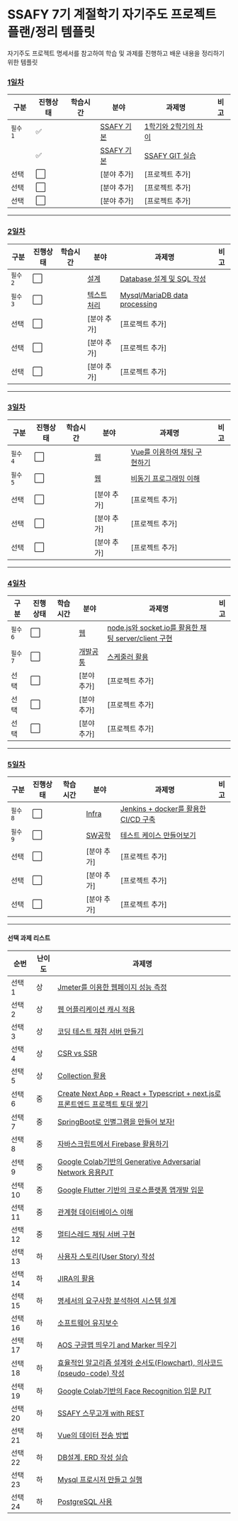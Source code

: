 # SSAFY 7기 계절학기 자기주도 프로젝트 플랜/정리 템플릿
자기주도 프로젝트 명세서를 참고하여 학습 및 과제를 진행하고 배운 내용을 정리하기 위한 템플릿

### [1일차](2022-6-13.md)

|구분|진행상태|학습시간|분야|과제명|비고|
| ------ | ------ | ------ | ------ | ------ | ------ |
|`필수 1` | :white_check_mark: || [SSAFY 기본](SSAFY기본) | [1학기와 2학기의 차이](SSAFY기본/1학기와-2학기의-차이) | |
| | :white_check_mark: || [SSAFY 기본](SSAFY기본) | [SSAFY GIT 실습](SSAFY기본/SSAFY-GIT-실습) | |
|선택| :white_large_square: || [분야 추가] | [프로젝트 추가] | |
|선택| :white_large_square: || [분야 추가] | [프로젝트 추가] | |
|선택| :white_large_square: || [분야 추가] | [프로젝트 추가] | |

---

### [2일차](2022-6-14.md)
|구분|진행상태|학습시간|분야|과제명|비고|
| ------ | ------ | ------ | ------ | ------ | ------ |
|`필수 2`| :white_large_square: || [설계](설계) | [Database 설계 및 SQL 작성](설계/DB-Design) | |
|`필수 3`| :white_large_square: || [텍스트처리](텍스트처리) | [Mysql/MariaDB data processing](텍스트처리/Mysql-MariaDB-data-processing) | |
|선택| :white_large_square: || [분야 추가] | [프로젝트 추가] | |
|선택| :white_large_square: || [분야 추가] | [프로젝트 추가] | |
|선택| :white_large_square: || [분야 추가] | [프로젝트 추가] | |

---

### [3일차](2022-6-15.md)
|구분|진행상태|학습시간|분야|과제명|비고|
| ------ | ------ | ------ | ------ | ------ | ------ |
|`필수 4`| :white_large_square: || [웹](웹) | [Vue를 이용하여 채팅 구현하기](웹/Vue를-이용하여-채팅구현) | |
|`필수 5`| :white_large_square: || [웹](웹) | [비동기 프로그래밍 이해](웹/비동기-프로그래밍) | |
|선택| :white_large_square: || [분야 추가] | [프로젝트 추가] | |
|선택| :white_large_square: || [분야 추가] | [프로젝트 추가] | |
|선택| :white_large_square: || [분야 추가] | [프로젝트 추가] | |

---

### [4일차](2022-6-16.md)
|구분|진행상태|학습시간|분야|과제명|비고|
| ------ | ------ | ------ | ------ | ------ | ------ |
|`필수 6`| :white_large_square: || [웹](웹) | [node.js와 socket.io를 활용한 채팅 server/client 구현](웹/Nodejs-Chat-Server-Client) | |
|`필수 7`| :white_large_square: || [개발공통](개발공통) | [스케줄러 활용](개발공통/스케줄러-활용) | |
|선택| :white_large_square: || [분야 추가] | [프로젝트 추가] | |
|선택| :white_large_square: || [분야 추가] | [프로젝트 추가] | |
|선택| :white_large_square: || [분야 추가] | [프로젝트 추가] | |

---

### [5일차](2022-6-17.md)
|구분|진행상태|학습시간|분야|과제명|비고|
| ------ | ------ | ------ | ------ | ------ | ------ |
|`필수 8`| :white_large_square: || [Infra](Infra) | [Jenkins + docker를 활용한 CI/CD 구축](Infra/Jenkins-docker%EB%A5%BC-%ED%99%9C%EC%9A%A9%ED%95%9C-CI-CD%EA%B5%AC%EC%B6%95) | |
|`필수 9`| :white_large_square: || [SW공학](SW공학) | [테스트 케이스 만들어보기](SW%EA%B3%B5%ED%95%99/%ED%85%8C%EC%8A%A4%ED%8A%B8-%EC%BC%80%EC%9D%B4%EC%8A%A4-%EB%A7%8C%EB%93%A4%EC%96%B4%EB%B3%B4%EA%B8%B0) | |
|선택| :white_large_square: || [분야 추가] | [프로젝트 추가] | |
|선택| :white_large_square: || [분야 추가] | [프로젝트 추가] | |
|선택| :white_large_square: || [분야 추가] | [프로젝트 추가] | |

---




#### 선택 과제 리스트
|순번 | 난이도 | 과제명|
|--- | --- | ---|
|선택 1 | 상 | [Jmeter를 이용한 웹페이지 성능 측정](%EB%B6%80%ED%95%98%ED%85%8C%EC%8A%A4%ED%8A%B8/Jmeter%EB%A5%BC-%EC%9D%B4%EC%9A%A9%ED%95%9C-%EC%9B%B9%ED%8E%98%EC%9D%B4%EC%A7%80-%EC%84%B1%EB%8A%A5-%EC%B8%A1%EC%A0%95/) |
|선택 2 | 상 | [웹 어플리케이션 캐시 적용](%EC%B5%9C%EC%A0%81%ED%99%94/%EC%9B%B9-%EC%96%B4%ED%94%8C%EB%A6%AC%EC%BC%80%EC%9D%B4%EC%85%98-%EC%BA%90%EC%8B%9C-%EC%A0%81%EC%9A%A9/) |
|선택 3 | 상 | [코딩 테스트 채점 서버 만들기](웹/%EC%BD%94%EB%94%A9-%ED%85%8C%EC%8A%A4%ED%8A%B8-%EC%B1%84%EC%A0%90-%EC%84%9C%EB%B2%84-%EB%A7%8C%EB%93%A4%EA%B8%B0/) |
|선택 4 | 상 | [CSR vs SSR](웹/Web%EC%97%90%EC%84%9C-Rendering-%EA%B8%B0%EC%88%A0-%EC%B0%A8%EC%9D%B4) |
|선택 5 | 상 | [Collection 활용](%ED%94%84%EB%A1%9C%EA%B7%B8%EB%9E%98%EB%B0%8D/%EC%BD%94%EB%93%9C-%EA%B0%9C%EC%84%A0%EC%9D%84-%EC%9C%84%ED%95%9C-Collection-%EC%82%AC%EC%9A%A9) |
|선택 6 | 중 | [Create Next App + React + Typescript + next.js로 프론트엔드 프로젝트 토대 쌓기](웹/Create-Next-App) |
|선택 7 | 중 | [SpringBoot로 인별그램을 만들어 보자!](%EC%9E%90%EB%B0%94/SpringBoot%EB%A1%9C-%EC%9D%B8%EB%B3%84%EA%B7%B8%EB%9E%A8%EC%9D%84-%EB%A7%8C%EB%93%A4%EC%96%B4-%EB%B3%B4%EC%9E%90) |
|선택 8 | 중 | [자바스크립트에서 Firebase 활용하기](Infra/%EC%9E%90%EB%B0%94%EC%8A%A4%ED%81%AC%EB%A6%BD%ED%8A%B8%EC%97%90%EC%84%9C-Firebase-%ED%99%9C%EC%9A%A9%ED%95%98%EA%B8%B0) |
|선택 9 | 중 | [Google Colab기반의 Generative Adversarial Network 응용PJT](%EC%9D%B8%EA%B3%B5%EC%A7%80%EB%8A%A5/Google-Colab%EA%B8%B0%EB%B0%98%EC%9D%98-Generative-Adversarial-Network-%EC%9D%91%EC%9A%A9PJT) |
|선택 10 | 중 | [Google Flutter 기반의 크로스플랫폼 앱개발 입문](%EC%95%B1/Create-Flutter-App) |
|선택 11 | 중 | [관계형 데이터베이스 이해](DB/%EA%B4%80%EA%B3%84%ED%98%95-%EB%8D%B0%EC%9D%B4%ED%84%B0%EB%B2%A0%EC%9D%B4%EC%8A%A4-%EC%9D%B4%ED%95%B4) |
|선택 12 | 중 | [멀티스레드 채팅 서버 구현](CS/%EB%A9%80%ED%8B%B0%EC%8A%A4%EB%A0%88%EB%93%9C-%EC%B1%84%ED%8C%85-%EC%84%9C%EB%B2%84-%EA%B5%AC%ED%98%84) |
|선택 13 | 하 | [사용자 스토리(User Story) 작성](PMS/%EC%82%AC%EC%9A%A9%EC%9E%90-%EC%8A%A4%ED%86%A0%EB%A6%AC-%EC%9E%91%EC%84%B1) |
|선택 14 | 하 | [JIRA의 활용](PMS/JIRA%EC%9D%98-%EA%B0%9C%EB%85%90%EA%B3%BC-SSAFY%EC%97%90%EC%84%9C%EC%9D%98-%ED%99%9C%EC%9A%A9) |
|선택 15 | 하 | [명세서의 요구사항 분석하여 시스템 설계](aos_map) |
|선택 16 | 하 | [소프트웨어 유지보수](SSAFY%EA%B8%B0%EB%B3%B8/%EC%86%8C%ED%94%84%ED%8A%B8%EC%9B%A8%EC%96%B4-%EC%9C%A0%EC%A7%80%EB%B3%B4%EC%88%98) |
|선택 17 | 하 | [AOS 구글맵 띄우기 and Marker 띄우기](aos_map) |
|선택 18 | 하 | [효율적인 알고리즘 설계와 순서도(Flowchart), 의사코드(pseudo-code) 작성](%ED%94%84%EB%A1%9C%EA%B7%B8%EB%9E%98%EB%B0%8D/%ED%9A%A8%EC%9C%A8%EC%A0%81%EC%9D%B8-%EC%95%8C%EA%B3%A0%EB%A6%AC%EC%A6%98-%EC%84%A4%EA%B3%84%EC%99%80-%EC%88%9C%EC%84%9C%EB%8F%84-%EC%9D%98%EC%82%AC%EC%BD%94%EB%93%9C-%EC%9E%91%EC%84%B1) |
|선택 19 | 하 | [Google Colab기반의 Face Recognition 입문 PJT](%EC%96%BC%EA%B5%B4%EC%9D%B8%EC%8B%9D/Google-Colab%EA%B8%B0%EB%B0%98%EC%9D%98-Face-Recognition-%EC%9E%85%EB%AC%B8PJT) |
|선택 20 | 하 | [SSAFY 스무고개 with REST](%EB%84%A4%ED%8A%B8%EC%9B%8C%ED%81%AC/SSAFY-%EC%8A%A4%EB%AC%B4%EA%B3%A0%EA%B0%9C-with-REST) |
|선택 21 | 하 | [Vue의 데이터 전송 방법](%EA%B0%9C%EB%B0%9C%EA%B3%B5%ED%86%B5/Vue%EC%9D%98-%EB%8D%B0%EC%9D%B4%ED%84%B0-%EC%A0%84%EC%86%A1-%EB%B0%A9%EB%B2%95) |
|선택 22 | 하 | [DB설계, ERD 작성 실습](DB/DB%EC%84%A4%EA%B3%84-ERD-%EC%9E%91%EC%84%B1-%EC%8B%A4%EC%8A%B5) |
|선택 23 | 하 | [Mysql 프로시저 만들고 실행](DB/mysql-%ED%94%84%EB%A1%9C%EC%8B%9C%EC%A0%80-%EC%9E%91%EC%84%B1-%EC%8B%A4%EC%8A%B5) |
|선택 24 | 하 | [PostgreSQL 사용](DB/PostgreSQL-%EC%82%AC%EC%9A%A9%ED%95%B4%EB%B3%B4%EA%B8%B0) |